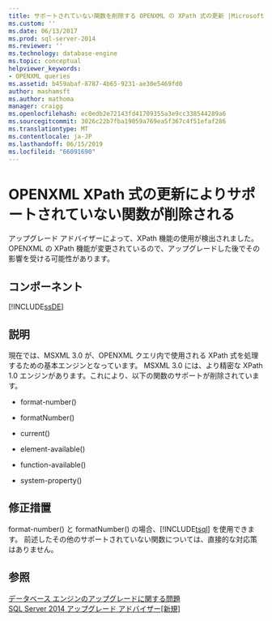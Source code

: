 ```yaml
---
title: サポートされていない関数を削除する OPENXML の XPath 式の更新 |Microsoft Docs
ms.custom: ''
ms.date: 06/13/2017
ms.prod: sql-server-2014
ms.reviewer: ''
ms.technology: database-engine
ms.topic: conceptual
helpviewer_keywords:
- OPENXML queries
ms.assetid: b459abaf-8787-4b65-9231-ae30e5469fd0
author: mashamsft
ms.author: mathoma
manager: craigg
ms.openlocfilehash: ec0edb2e72143fd41709355a3e9cc338544289a6
ms.sourcegitcommit: 3026c22b7fba19059a769ea5f367c4f51efaf286
ms.translationtype: MT
ms.contentlocale: ja-JP
ms.lasthandoff: 06/15/2019
ms.locfileid: "66091690"
---
```

# <a name="update-openxml-xpath-expressions-to-remove-unsupported-functions"></a>OPENXML XPath 式の更新によりサポートされていない関数が削除される
  アップグレード アドバイザーによって、XPath 機能の使用が検出されました。 OPENXML の XPath 機能が変更されているので、アップグレードした後でその影響を受ける可能性があります。  
  
## <a name="component"></a>コンポーネント  
 [!INCLUDE[ssDE](../../includes/ssde-md.md)]  
  
## <a name="description"></a>説明  
 現在では、MSXML 3.0 が、OPENXML クエリ内で使用される XPath 式を処理するための基本エンジンとなっています。 MSXML 3.0 には、より精密な XPath 1.0 エンジンがあります。これにより、以下の関数のサポートが削除されています。  
  
-   format-number()  
  
-   formatNumber()  
  
-   current()  
  
-   element-available()  
  
-   function-available()  
  
-   system-property()  
  
## <a name="corrective-action"></a>修正措置  
 format-number() と formatNumber() の場合、[!INCLUDE[tsql](../../includes/tsql-md.md)] を使用できます。 前述したその他のサポートされていない関数については、直接的な対応策はありません。  
  
## <a name="see-also"></a>参照  
 [データベース エンジンのアップグレードに関する問題](../../../2014/sql-server/install/database-engine-upgrade-issues.md)   
 [SQL Server 2014 アップグレード アドバイザー&#91;新規&#93;](sql-server-2014-upgrade-advisor.md)  
  
  
